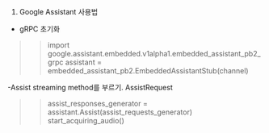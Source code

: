 1. Google Assistant 사용법
- gRPC 초기화 
 >>import google.assistant.embedded.v1alpha1.embedded_assistant_pb2_grpc
 >>assistant = embedded_assistant_pb2.EmbeddedAssistantStub(channel)

-Assist streaming method를 부르기. AssistRequest
 >>assist_responses_generator = assistant.Assist(assist_requests_generator)
 >>start_acquiring_audio()

